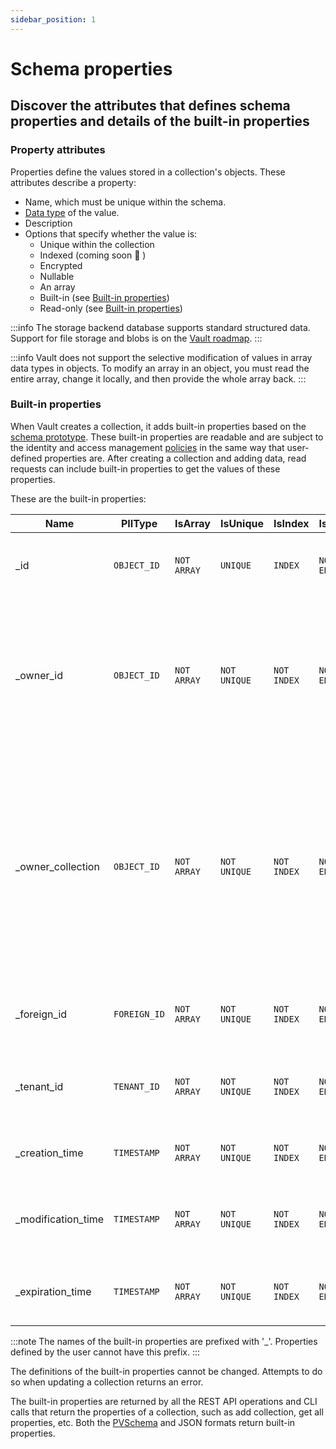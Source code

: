 ```yaml
---
sidebar_position: 1
---
```


# Schema properties

## Discover the attributes that defines schema properties and details of the built-in properties

### Property attributes

Properties define the values stored in a collection's objects. These attributes describe a property:

- Name, which must be unique within the schema.
- [Data type](data-types) of the value.
- Description
- Options that specify whether the value is:
  - Unique within the collection
  - Indexed (coming soon 🎁 )
  - Encrypted
  - Nullable
  - An array
  - Built-in (see [Built-in properties](#built-in-properties))
  - Read-only (see [Built-in properties](#built-in-properties))

:::info
The storage backend database supports standard structured data. Support for file storage and blobs is on the [Vault roadmap](/roadmap).
:::

:::info
Vault does not support the selective modification of values in array data types in objects. To modify an array in an object, you must read the entire array, change it locally, and then provide the whole array back.
:::

### Built-in properties

When Vault creates a collection, it adds built-in properties based on the [schema prototype](schema-prototypes). These built-in properties are readable and are subject to the identity and access management [policies](/guides/manage-users-and-policies/how-iam-works#policy-management) in the same way that user-defined properties are. After creating a collection and adding data, read requests can include built-in properties to get the values of these properties.

These are the built-in properties:

| Name               | PIIType      | IsArray     | IsUnique     | IsIndex     | IsEncrypted     | IsNullable | IsBuiltIn | IsReadOnly     | Description                                                                                                                                                  |
| ------------------ | ------------ | ----------- | ------------ | ----------- | --------------- | ---------- | --------- | -------------- | ------------------------------------------------------------------------------------------------------------------------------------------------------------ |
| _id                | `OBJECT_ID`  | `NOT ARRAY` | `UNIQUE`     | `INDEX`     | `NOT ENCRYPTED` | `NOT NULL` | `BUILTIN` | `READONLY`     | The unique identifier of an object in the collection.                                                                                                        |
| _owner_id          | `OBJECT_ID`  | `NOT ARRAY` | `NOT UNIQUE` | `NOT INDEX` | `NOT ENCRYPTED` | `NULL`     | `BUILTIN` | `NOT READONLY` | The ID of the owner of the object. For associated data, this value identifies the owning object in a PERSONS collection.                                     |
| _owner_collection  | `OBJECT_ID`  | `NOT ARRAY` | `NOT UNIQUE` | `NOT INDEX` | `NOT ENCRYPTED` | `NULL`     | `BUILTIN` | `NOT READONLY` | The name of the collection in which the owner of the object defined. For associated data, this value identifies the PERSONS collection containing the owner. |
| _foreign_id        | `FOREIGN_ID` | `NOT ARRAY` | `NOT UNIQUE` | `NOT INDEX` | `NOT ENCRYPTED` | `NULL`     | `BUILTIN` | `NOT READONLY` | The ID that identifies the person in your application.                                                                                                       |
| _tenant_id         | `TENANT_ID`  | `NOT ARRAY` | `NOT UNIQUE` | `NOT INDEX` | `NOT ENCRYPTED` | `NULL`     | `BUILTIN` | `NOT READONLY` | The ID of the tenant with access privileges for this object.                                                                                                 |
| _creation_time     | `TIMESTAMP`  | `NOT ARRAY` | `NOT UNIQUE` | `NOT INDEX` | `NOT ENCRYPTED` | `NOT NULL` | `BUILTIN` | `READONLY`     | The time when the object was created.                                                                                                                        |
| _modification_time | `TIMESTAMP`  | `NOT ARRAY` | `NOT UNIQUE` | `NOT INDEX` | `NOT ENCRYPTED` | `NOT NULL` | `BUILTIN` | `READONLY`     | The time when the object was most recently modified.                                                                                                         |
| _expiration_time   | `TIMESTAMP`  | `NOT ARRAY` | `NOT UNIQUE` | `NOT INDEX` | `NOT ENCRYPTED` | `NOT NULL` | `BUILTIN` | `READONLY`     | The time when the object will be soft-deleted.                                                                                                               |

:::note
The names of the built-in properties are prefixed with '_'. Properties defined by the user cannot have this prefix.
:::

The definitions of the built-in properties cannot be changed. Attempts to do so when updating a collection returns an error.

The built-in properties are returned by all the REST API operations and CLI calls that return the properties of a collection, such as add collection, get all properties, etc. Both the [PVSchema](pvschema) and JSON formats return built-in properties.
